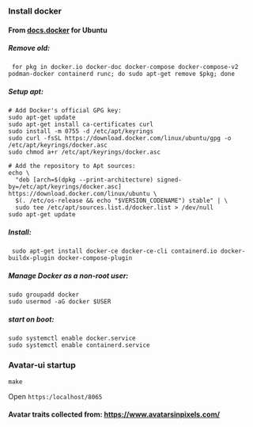 
### Install docker
#### From [docs.docker](https://docs.docker.com/engine/install/) for Ubuntu
##### Remove old:
```
 for pkg in docker.io docker-doc docker-compose docker-compose-v2 podman-docker containerd runc; do sudo apt-get remove $pkg; done
```
##### Setup apt:
```
# Add Docker's official GPG key:
sudo apt-get update
sudo apt-get install ca-certificates curl
sudo install -m 0755 -d /etc/apt/keyrings
sudo curl -fsSL https://download.docker.com/linux/ubuntu/gpg -o /etc/apt/keyrings/docker.asc
sudo chmod a+r /etc/apt/keyrings/docker.asc

# Add the repository to Apt sources:
echo \
  "deb [arch=$(dpkg --print-architecture) signed-by=/etc/apt/keyrings/docker.asc] https://download.docker.com/linux/ubuntu \
  $(. /etc/os-release && echo "$VERSION_CODENAME") stable" | \
  sudo tee /etc/apt/sources.list.d/docker.list > /dev/null
sudo apt-get update
```

##### Install:
```
 sudo apt-get install docker-ce docker-ce-cli containerd.io docker-buildx-plugin docker-compose-plugin
```
##### Manage Docker as a non-root user:
```
sudo groupadd docker
sudo usermod -aG docker $USER
```
##### start on boot:
```
sudo systemctl enable docker.service
sudo systemctl enable containerd.service

```
### Avatar-ui startup
```
make
```
 
Open `https:/localhost/8065`

#### Avatar traits collected from: https://www.avatarsinpixels.com/
